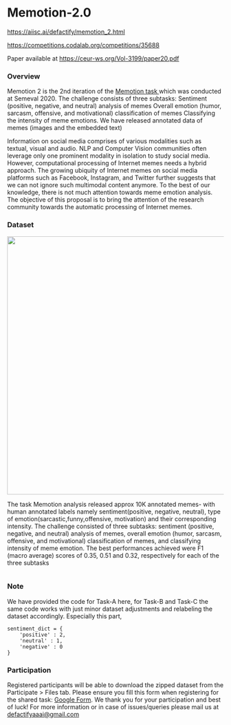 # Memotion-2.0
https://aiisc.ai/defactify/memotion_2.html

https://competitions.codalab.org/competitions/35688

Paper available at https://ceur-ws.org/Vol-3199/paper20.pdf
<h3>Overview</h3>
<p>Memotion 2 is the 2nd iteration of the  <a href='http://www.amitavadas.com/Memotion.html'>Memotion task </a> which was conducted at Semeval 2020. The challenge consists of three subtasks:
Sentiment (positive, negative, and neutral) analysis of memes
Overall emotion (humor, sarcasm, offensive, and motivational) classification of memes
Classifying the intensity of meme emotions.
We have released annotated data of memes (images and the embedded text)</p>
<p>Information on social media comprises of various modalities such as textual, visual and audio. NLP
and Computer Vision communities often leverage only one prominent modality in isolation to study
social media. However, computational processing of Internet memes needs a hybrid approach. The
growing ubiquity of Internet memes on social media platforms such as Facebook, Instagram, and
Twitter further suggests that we can not ignore such multimodal content anymore. To the best of our
knowledge, there is not much attention towards meme emotion analysis. The objective of this proposal is to bring the attention of the research community towards the automatic processing of Internet
memes.</p>
<h3>Dataset</h3>
<p><img style="height: 15vh;" src="https://aiisc.ai/defactify/img/memotion_banner.png" alt="" /></p>
<p>The task Memotion analysis released approx 10K annotated memes- with human annotated
labels namely sentiment(positive, negative, neutral), type of emotion(sarcastic,funny,offensive, motivation) and their corresponding intensity. The challenge consisted of three subtasks: sentiment
(positive, negative, and neutral) analysis of memes, overall emotion (humor, sarcasm, offensive, and
motivational) classification of memes, and classifying intensity of meme emotion. The best performances achieved were F1 (macro average) scores of 0.35, 0.51 and 0.32, respectively for each of the
three subtasks</p>
<div style="overflow-y: scroll; height: 40vh; ">
<div style="display: flex; width: fit-content;"><img class="mySlides" src="https://aiisc.ai/defactify/img/meme_strip.png" alt=""  /> 
<!-- <img class="mySlides" src="https://aiisc.ai/defactify/img/fake_2.jpg" alt="" width="50%" /></div>
<div style="display: flex;"><img class="mySlides" src="https://aiisc.ai/defactify/img/pfizer_ceo.png" alt="" width="25%" /> <img class="mySlides" src="https://aiisc.ai/defactify/img/baiden_corona.png" alt="" width="25%" /> <img class="mySlides" src="https://aiisc.ai/defactify/img/fake_8.jpg" alt="" width="25%" /> <img class="mySlides" src="https://aiisc.ai/defactify/img/trump_osama.png" alt="" width="25%" /></div>
<div style="display: flex;"><img class="mySlides" src="https://aiisc.ai/defactify/img/fake_4.jpg" alt="" width="50%" /> <img class="mySlides" src="https://aiisc.ai/defactify/img/fake_5.jpg" alt="" width="50%" /></div>
<div style="display: flex;"><img class="mySlides" src="https://aiisc.ai/defactify/img/fake_11.jpg" alt="" width="50%" /> <img class="mySlides" src="https://aiisc.ai/defactify/img/fake_14.jpg" alt="" width="25%" /> <img class=" mySlides" src="https://aiisc.ai/defactify/img/fake_9.jpg" alt="" width="25%" /></div> -->
</div>
<h3>Note</h3>
We have provided the code for Task-A here, for Task-B and Task-C the same code works with just minor dataset adjustments and relabeling the dataset accordingly.
Especially this part, 

```
sentiment_dict = {
    'positive' : 2,
    'neutral' : 1,
    'negative' : 0
}
```
<h3>Participation</h3>
<p>Registered participants will be able to download the zipped dataset from the Participate &gt; Files tab. Please ensure you fill this form when registering for the shared task: <a href="https://docs.google.com/forms/d/e/1FAIpQLScZ7fUES5uJM-DKXYCzKpx-hAAFc04XqwFZ43eoZF2iB43NkA/viewform">Google Form</a>. We thank you for your participation and best of luck! For more information or in case of issues/queries please mail us at <a href="mailto:defactifyaaai@gmail.com">defactifyaaai@gmail.com</a></p>






